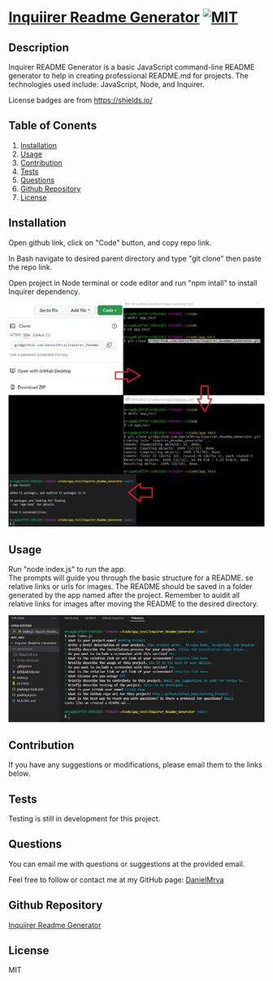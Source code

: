 # [Inquiirer Readme Generator](https://github.com/DaielMrva/Inquirer_Readme_Generator) [![MIT](https://img.shields.io/badge/License-MIT-brightgreen)](https://opensource.org/licenses/MIT)
  
  ## Description
  Inquirer README Generator is a basic JavaScript command-line README generator to help in creating professional README.md for projects.  The technologies used include: JavaScript, Node, and Inquirer. 
  
  License badges are from https://shields.io/

  ## Table of Conents
   1. [Installation](#installation)
   1. [Usage](#usage)
   1. [Contribution](#contribution)
   1. [Tests](#tests)
   1. [Questions](#questions)
   1. [Github Repository](#github-repository)
   1. [License](#license)
  
  ## Installation
  Open github link, click on "Code" button, and copy repo link. 

  In Bash navigate to desired parent directory and type "git clone" then paste the repo link.

  Open project in Node terminal or code editor and run "npm intall" to install Inquirer dependency.

  ![](./assets/images/install.png)
  
  ## Usage 
  Run "node index.js" to run the app.  
  The prompts will guide you through the basic structure for a README. se relative links or urls for images. 
  The README should be saved in a folder generated by the app named after the project. 
  Remember to auidit all relative links for images after moving the README to the desired directory.

  ![](./assets/images/usage.png)

  ## Contribution
  If you have any suggestions or modifications, please email them to the links below.
  
  ## Tests
  Testing is still in development for this project. 
  
  ## Questions
  You can email me with questions or suggestions at the provided email.

  Feel free to follow or contact me at my GitHub page: [DanielMrva](https://github.com/DanielMrva)
  
  
  ## Github Repository
  [Inquiirer Readme Generator](https://github.com/DaielMrva/Inquirer_Readme_Generator)
  
  ## License 
  MIT